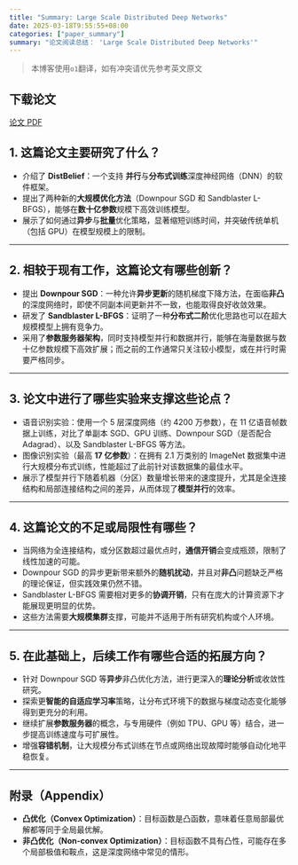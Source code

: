 ```yaml
---
title: "Summary: Large Scale Distributed Deep Networks"
date: 2025-03-18T9:55:55+08:00
categories: ["paper_summary"]
summary: "论文阅读总结： 'Large Scale Distributed Deep Networks'"
---
```


> 本博客使用`o1`翻译，如有冲突请优先参考英文原文

## 下载论文

[论文 PDF](https://proceedings.neurips.cc/paper_files/paper/2012/file/6aca97005c68f1206823815f66102863-Paper.pdf)

## 1. 这篇论文主要研究了什么？

- 介绍了 **DistBelief**：一个支持 **并行**与**分布式训练**深度神经网络（DNN）的软件框架。  
- 提出了两种新的**大规模优化方法**（Downpour SGD 和 Sandblaster L-BFGS），能够在**数十亿参数**规模下高效训练模型。  
- 展示了如何通过**异步**与**批量**优化策略，显著缩短训练时间，并突破传统单机（包括 GPU）在模型规模上的限制。

---

## 2. 相较于现有工作，这篇论文有哪些创新？

- 提出 **Downpour SGD**：一种允许**异步更新**的随机梯度下降方法，在面临**非凸**的深度网络时，即使不同副本间更新并不一致，也能取得良好收敛效果。  
- 研发了 **Sandblaster L-BFGS**：证明了一种**分布式二阶**优化思路也可以在超大规模模型上拥有竞争力。  
- 采用了**参数服务器架构**，同时支持模型并行和数据并行，能够在海量数据与数十亿参数规模下高效扩展；而之前的工作通常只关注较小模型，或在并行时需要严格同步。

---

## 3. 论文中进行了哪些实验来支撑这些论点？

- 语音识别实验：使用一个 5 层深度网络（约 4200 万参数），在 11 亿语音帧数据上训练，对比了单副本 SGD、GPU 训练、Downpour SGD（是否配合 Adagrad）、以及 Sandblaster L-BFGS 等方法。  
- 图像识别实验（最高 **17 亿参数**）：在拥有 2.1 万类别的 ImageNet 数据集中进行大规模分布式训练，性能超过了此前针对该数据集的最佳水平。  
- 展示了模型并行下随着机器（分区）数量增长带来的速度提升，尤其是全连接结构和局部连接结构之间的差异，从而体现了**模型并行**的效率。

---

## 4. 这篇论文的不足或局限性有哪些？

- 当网络为全连接结构，或分区数超过最优点时，**通信开销**会变成瓶颈，限制了线性加速的可能。  
- Downpour SGD 的异步更新带来额外的**随机扰动**，并且对**非凸**问题缺乏严格的理论保证，但实践效果仍然不错。  
- Sandblaster L-BFGS 需要相对更多的**协调开销**，只有在庞大的计算资源下才能展现更明显的优势。  
- 这些方法需要**大规模集群**支撑，可能并不适用于所有研究机构或个人环境。

---

## 5. 在此基础上，后续工作有哪些合适的拓展方向？

- 针对 Downpour SGD 等**异步**非凸优化方法，进行更深入的**理论分析**或收敛性研究。  
- 探索更**智能的自适应学习率**策略，让分布式环境下的数据与梯度动态变化能够得到更充分的利用。  
- 继续扩展**参数服务器**的概念，与专用硬件（例如 TPU、GPU 等）结合，进一步提高训练速度与可扩展性。  
- 增强**容错机制**，让大规模分布式训练在节点或网络出现故障时能够自动化地平稳恢复。

---

## 附录（Appendix）

- **凸优化（Convex Optimization）**：目标函数是凸函数，意味着任意局部最优解都等同于全局最优解。  
- **非凸优化（Non-convex Optimization）**：目标函数不具有凸性，可能存在多个局部极值和鞍点，这是深度网络中常见的情形。